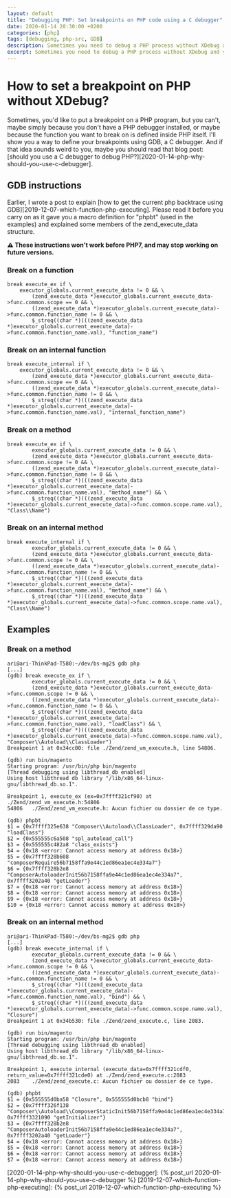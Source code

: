```yaml
---
layout: default
title: "Debugging PHP: Set breakpoints on PHP code using a C debugger"
date: 2020-01-14 20:30:00 +0200
categories: [php]
tags: [debugging, php-src, GDB]
description: Sometimes you need to debug a PHP process without XDebug and you use var_dump and die. I show you a wait to emulate XDebug using GDB.
excerpt: Sometimes you need to debug a PHP process without XDebug and you use var_dump and die. I show you a wait to emulate XDebug using GDB.
---
```


# How to set a breakpoint on PHP without XDebug?

Sometimes, you'd like to put a breakpoint on a PHP program, but you can't, maybe simply because you don't have a PHP debugger installed, or maybe because the function you want to break on is defined inside PHP itself. I'll show you a way to define your breakpoints using GDB, a C debugger. And if that idea sounds weird to you, maybe you should read that blog post: [should you use a C debugger to debug PHP?][2020-01-14-php-why-should-you-use-c-debugger].

## GDB instructions

Earlier, I wrote a post to explain [how to get the current php backtrace using GDB][2019-12-07-which-function-php-executing]. Please read it before you carry on as it gave you a macro definition for "phpbt" (used in the examples) and explained some members of the zend\_execute\_data structure.

**⚠️  These instructions won't work before PHP7, and may stop working on future versions.**

### Break on a function
```
break execute_ex if \
	executor_globals.current_execute_data != 0 && \
        (zend_execute_data *)executor_globals.current_execute_data->func.common.scope == 0 && \
        ((zend_execute_data *)executor_globals.current_execute_data)->func.common.function_name != 0 && \
        $_streq((char *)(((zend_execute_data *)executor_globals.current_execute_data)->func.common.function_name.val), "function_name")
```

### Break on an internal function
```
break execute_internal if \
	executor_globals.current_execute_data != 0 && \
        (zend_execute_data *)executor_globals.current_execute_data->func.common.scope == 0 && \
        ((zend_execute_data *)executor_globals.current_execute_data)->func.common.function_name != 0 && \
        $_streq((char *)(((zend_execute_data *)executor_globals.current_execute_data)->func.common.function_name.val), "internal_function_name")
```

### Break on a method
```
break execute_ex if \
        executor_globals.current_execute_data != 0 && \
        (zend_execute_data *)executor_globals.current_execute_data->func.common.scope != 0 && \
        ((zend_execute_data *)executor_globals.current_execute_data)->func.common.function_name != 0 && \
        $_streq((char *)(((zend_execute_data *)executor_globals.current_execute_data)->func.common.function_name.val), "method_name") && \
        $_streq((char *)(((zend_execute_data *)executor_globals.current_execute_data)->func.common.scope.name.val), "Class\\Name")
```

### Break on an internal method
```
break execute_internal if \
        executor_globals.current_execute_data != 0 && \
        (zend_execute_data *)executor_globals.current_execute_data->func.common.scope != 0 && \
        ((zend_execute_data *)executor_globals.current_execute_data)->func.common.function_name != 0 && \
        $_streq((char *)(((zend_execute_data *)executor_globals.current_execute_data)->func.common.function_name.val), "method_name") && \
        $_streq((char *)(((zend_execute_data *)executor_globals.current_execute_data)->func.common.scope.name.val), "Class\\Name")
```

## Examples
### Break on a method
```
ari@ari-ThinkPad-T580:~/dev/bs-mg2$ gdb php
[...]
(gdb) break execute_ex if \
        executor_globals.current_execute_data != 0 && \
        (zend_execute_data *)executor_globals.current_execute_data->func.common.scope != 0 && \
        ((zend_execute_data *)executor_globals.current_execute_data)->func.common.function_name != 0 && \
        $_streq((char *)(((zend_execute_data *)executor_globals.current_execute_data)->func.common.function_name.val), "loadClass") && \
        $_streq((char *)(((zend_execute_data *)executor_globals.current_execute_data)->func.common.scope.name.val), "Composer\\Autoload\\ClassLoader")
Breakpoint 1 at 0x34cc00: file ./Zend/zend_vm_execute.h, line 54806.

(gdb) run bin/magento 
Starting program: /usr/bin/php bin/magento
[Thread debugging using libthread_db enabled]
Using host libthread_db library "/lib/x86_64-linux-gnu/libthread_db.so.1".

Breakpoint 1, execute_ex (ex=0x7ffff321cf90) at ./Zend/zend_vm_execute.h:54806
54806	./Zend/zend_vm_execute.h: Aucun fichier ou dossier de ce type.

(gdb) phpbt
$1 = {0x7ffff325e638 "Composer\\Autoload\\ClassLoader", 0x7ffff329da90 "loadClass"}
$2 = {0x555555c6a508 "spl_autoload_call"}
$3 = {0x555555c482a8 "class_exists"}
$4 = {0x18 <error: Cannot access memory at address 0x18>}
$5 = {0x7ffff328b608 "composerRequire56b7158ffa9e44c1ed86ea1ec4e334a7"}
$6 = {0x7ffff328b2e8 "ComposerAutoloaderInit56b7158ffa9e44c1ed86ea1ec4e334a7", 0x7ffff3202a40 "getLoader"}
$7 = {0x18 <error: Cannot access memory at address 0x18>}
$8 = {0x18 <error: Cannot access memory at address 0x18>}
$9 = {0x18 <error: Cannot access memory at address 0x18>}
$10 = {0x18 <error: Cannot access memory at address 0x18>}
```

### Break on an internal method
```
ari@ari-ThinkPad-T580:~/dev/bs-mg2$ gdb php
[...]
(gdb) break execute_internal if \
        executor_globals.current_execute_data != 0 && \
        (zend_execute_data *)executor_globals.current_execute_data->func.common.scope != 0 && \
        ((zend_execute_data *)executor_globals.current_execute_data)->func.common.function_name != 0 && \
        $_streq((char *)(((zend_execute_data *)executor_globals.current_execute_data)->func.common.function_name.val), "bind") && \
        $_streq((char *)(((zend_execute_data *)executor_globals.current_execute_data)->func.common.scope.name.val), "Closure")
Breakpoint 1 at 0x34b530: file ./Zend/zend_execute.c, line 2083.

(gdb) run bin/magento 
Starting program: /usr/bin/php bin/magento
[Thread debugging using libthread_db enabled]
Using host libthread_db library "/lib/x86_64-linux-gnu/libthread_db.so.1".

Breakpoint 1, execute_internal (execute_data=0x7ffff321cdf0, return_value=0x7ffff321cde0) at ./Zend/zend_execute.c:2083
2083	./Zend/zend_execute.c: Aucun fichier ou dossier de ce type.

(gdb) phpbt
$1 = {0x555555d0ba58 "Closure", 0x555555d0bcb8 "bind"}
$2 = {0x7ffff326f138 "Composer\\Autoload\\ComposerStaticInit56b7158ffa9e44c1ed86ea1ec4e334a7", 0x7ffff3321090 "getInitializer"}
$3 = {0x7ffff328b2e8 "ComposerAutoloaderInit56b7158ffa9e44c1ed86ea1ec4e334a7", 0x7ffff3202a40 "getLoader"}
$4 = {0x18 <error: Cannot access memory at address 0x18>}
$5 = {0x18 <error: Cannot access memory at address 0x18>}
$6 = {0x18 <error: Cannot access memory at address 0x18>}
$7 = {0x18 <error: Cannot access memory at address 0x18>}
```

[2020-01-14-php-why-should-you-use-c-debugger]: {% post_url 2020-01-14-php-why-should-you-use-c-debugger %}
[2019-12-07-which-function-php-executing]: {% post_url 2019-12-07-which-function-php-executing %}       
